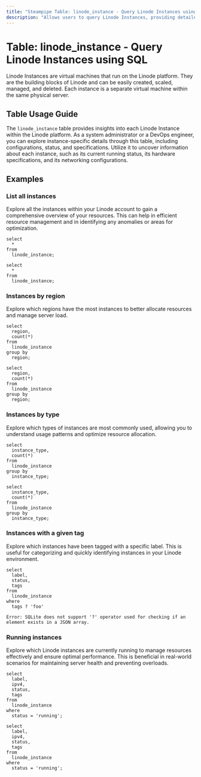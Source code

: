 ```yaml
---
title: "Steampipe Table: linode_instance - Query Linode Instances using SQL"
description: "Allows users to query Linode Instances, providing detailed information about each instance's configurations, status, and specifications."
---
```


# Table: linode_instance - Query Linode Instances using SQL

Linode Instances are virtual machines that run on the Linode platform. They are the building blocks of Linode and can be easily created, scaled, managed, and deleted. Each instance is a separate virtual machine within the same physical server.

## Table Usage Guide

The `linode_instance` table provides insights into each Linode Instance within the Linode platform. As a system administrator or a DevOps engineer, you can explore instance-specific details through this table, including configurations, status, and specifications. Utilize it to uncover information about each instance, such as its current running status, its hardware specifications, and its networking configurations.

## Examples

### List all instances
Explore all the instances within your Linode account to gain a comprehensive overview of your resources. This can help in efficient resource management and in identifying any anomalies or areas for optimization.

```sql+postgres
select
  *
from
  linode_instance;
```

```sql+sqlite
select
  *
from
  linode_instance;
```

### Instances by region
Explore which regions have the most instances to better allocate resources and manage server load.

```sql+postgres
select
  region,
  count(*)
from
  linode_instance
group by
  region;
```

```sql+sqlite
select
  region,
  count(*)
from
  linode_instance
group by
  region;
```

### Instances by type
Explore which types of instances are most commonly used, allowing you to understand usage patterns and optimize resource allocation.

```sql+postgres
select
  instance_type,
  count(*)
from
  linode_instance
group by
  instance_type;
```

```sql+sqlite
select
  instance_type,
  count(*)
from
  linode_instance
group by
  instance_type;
```

### Instances with a given tag
Explore which instances have been tagged with a specific label. This is useful for categorizing and quickly identifying instances in your Linode environment.

```sql+postgres
select
  label,
  status,
  tags
from
  linode_instance
where
  tags ? 'foo'
```

```sql+sqlite
Error: SQLite does not support '?' operator used for checking if an element exists in a JSON array.
```

### Running instances
Explore which Linode instances are currently running to manage resources effectively and ensure optimal performance. This is beneficial in real-world scenarios for maintaining server health and preventing overloads.

```sql+postgres
select
  label,
  ipv4,
  status,
  tags
from
  linode_instance
where
  status = 'running';
```

```sql+sqlite
select
  label,
  ipv4,
  status,
  tags
from
  linode_instance
where
  status = 'running';
```